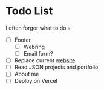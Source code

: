 # Todo List
I often forgor what to do 💀

- [ ] Footer
  - [ ] Webring
  - [ ] Email form?
- [ ] Replace current [website](https://patato.live)
- [ ] Read JSON projects and portfolio
- [ ] About me 
- [ ] Deploy on Vercel
